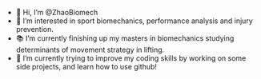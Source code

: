 - 👋 Hi, I’m @ZhaoBiomech
- 👀 I’m interested in sport biomechanics, performance analysis and injury prevention.
- 📚 I’m currently finishing up my masters in biomechanics studying determinants of movement strategy in lifting. 
- 🌱 I’m currently trying to improve my coding skills by working on some side projects, and learn how to use github!
<!---
ZhaoBiomech/ZhaoBiomech is a ✨ special ✨ repository because its `README.md` (this file) appears on your GitHub profile.
You can click the Preview link to take a look at your changes.
--->
